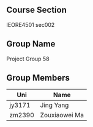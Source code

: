 ## Course Section
IEORE4501 sec002
## Group Name
Project Group 58
## Group Members
Uni | Name
------ | -------------
jy3171 | Jing Yang
zm2390 | Zouxiaowei Ma